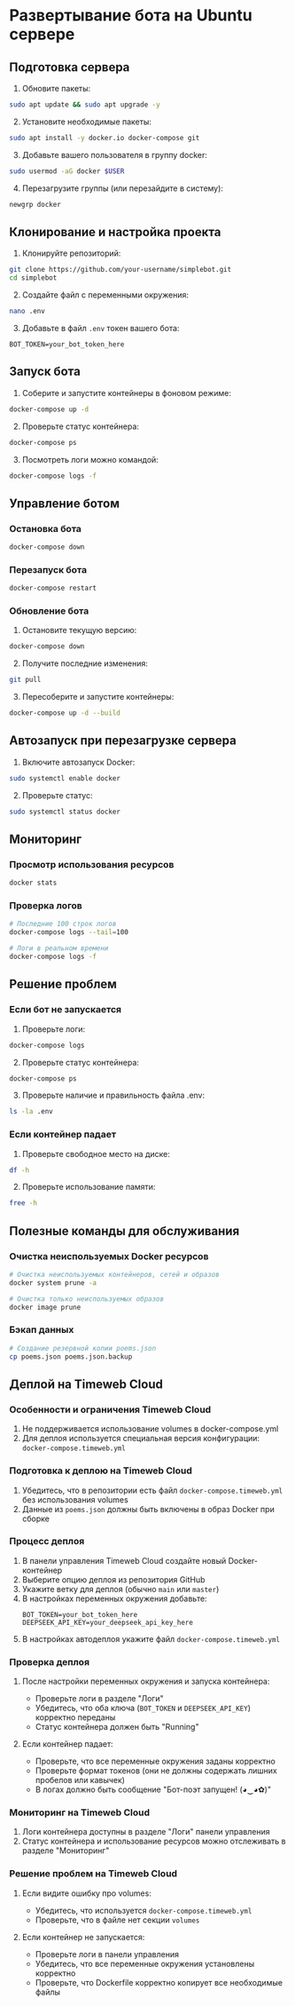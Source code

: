 # Развертывание бота на Ubuntu сервере

## Подготовка сервера

1. Обновите пакеты:
```bash
sudo apt update && sudo apt upgrade -y
```

2. Установите необходимые пакеты:
```bash
sudo apt install -y docker.io docker-compose git
```

3. Добавьте вашего пользователя в группу docker:
```bash
sudo usermod -aG docker $USER
```

4. Перезагрузите группы (или перезайдите в систему):
```bash
newgrp docker
```

## Клонирование и настройка проекта

1. Клонируйте репозиторий:
```bash
git clone https://github.com/your-username/simplebot.git
cd simplebot
```

2. Создайте файл с переменными окружения:
```bash
nano .env
```

3. Добавьте в файл `.env` токен вашего бота:
```
BOT_TOKEN=your_bot_token_here
```

## Запуск бота

1. Соберите и запустите контейнеры в фоновом режиме:
```bash
docker-compose up -d
```

2. Проверьте статус контейнера:
```bash
docker-compose ps
```

3. Посмотреть логи можно командой:
```bash
docker-compose logs -f
```

## Управление ботом

### Остановка бота
```bash
docker-compose down
```

### Перезапуск бота
```bash
docker-compose restart
```

### Обновление бота

1. Остановите текущую версию:
```bash
docker-compose down
```

2. Получите последние изменения:
```bash
git pull
```

3. Пересоберите и запустите контейнеры:
```bash
docker-compose up -d --build
```

## Автозапуск при перезагрузке сервера

1. Включите автозапуск Docker:
```bash
sudo systemctl enable docker
```

2. Проверьте статус:
```bash
sudo systemctl status docker
```

## Мониторинг

### Просмотр использования ресурсов
```bash
docker stats
```

### Проверка логов
```bash
# Последние 100 строк логов
docker-compose logs --tail=100

# Логи в реальном времени
docker-compose logs -f
```

## Решение проблем

### Если бот не запускается
1. Проверьте логи:
```bash
docker-compose logs
```

2. Проверьте статус контейнера:
```bash
docker-compose ps
```

3. Проверьте наличие и правильность файла .env:
```bash
ls -la .env
```

### Если контейнер падает
1. Проверьте свободное место на диске:
```bash
df -h
```

2. Проверьте использование памяти:
```bash
free -h
```

## Полезные команды для обслуживания

### Очистка неиспользуемых Docker ресурсов
```bash
# Очистка неиспользуемых контейнеров, сетей и образов
docker system prune -a

# Очистка только неиспользуемых образов
docker image prune
```

### Бэкап данных
```bash
# Создание резервной копии poems.json
cp poems.json poems.json.backup
```

## Деплой на Timeweb Cloud

### Особенности и ограничения Timeweb Cloud
1. Не поддерживается использование volumes в docker-compose.yml
2. Для деплоя используется специальная версия конфигурации: `docker-compose.timeweb.yml`

### Подготовка к деплою на Timeweb Cloud

1. Убедитесь, что в репозитории есть файл `docker-compose.timeweb.yml` без использования volumes
2. Данные из `poems.json` должны быть включены в образ Docker при сборке

### Процесс деплоя

1. В панели управления Timeweb Cloud создайте новый Docker-контейнер
2. Выберите опцию деплоя из репозитория GitHub
3. Укажите ветку для деплоя (обычно `main` или `master`)
4. В настройках переменных окружения добавьте:
   ```
   BOT_TOKEN=your_bot_token_here
   DEEPSEEK_API_KEY=your_deepseek_api_key_here
   ```
5. В настройках автодеплоя укажите файл `docker-compose.timeweb.yml`

### Проверка деплоя

1. После настройки переменных окружения и запуска контейнера:
   - Проверьте логи в разделе "Логи"
   - Убедитесь, что оба ключа (`BOT_TOKEN` и `DEEPSEEK_API_KEY`) корректно переданы
   - Статус контейнера должен быть "Running"

2. Если контейнер падает:
   - Проверьте, что все переменные окружения заданы корректно
   - Проверьте формат токенов (они не должны содержать лишних пробелов или кавычек)
   - В логах должно быть сообщение "Бот-поэт запущен! (◕‿◕✿)"

### Мониторинг на Timeweb Cloud

1. Логи контейнера доступны в разделе "Логи" панели управления
2. Статус контейнера и использование ресурсов можно отслеживать в разделе "Мониторинг"

### Решение проблем на Timeweb Cloud

1. Если видите ошибку про volumes:
   - Убедитесь, что используется `docker-compose.timeweb.yml`
   - Проверьте, что в файле нет секции `volumes`

2. Если контейнер не запускается:
   - Проверьте логи в панели управления
   - Убедитесь, что все переменные окружения установлены корректно
   - Проверьте, что Dockerfile корректно копирует все необходимые файлы 